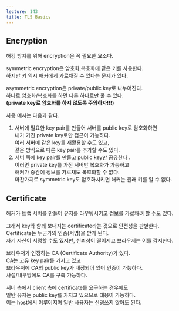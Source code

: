 ```yaml
---
lecture: 143
title: TLS Basics
---
```


## Encryption

해킹 방지를 위해 encryption은 꼭 필요한 요소다.

symmetric encryption은 암호화,복호화에 같은 키를 사용한다.   
하지만 키 역시 해커에게 가로채질 수 있다는 문제가 있다.

asymmetric encryption은 private/public key로 나누어진다.    
하나로 암호화/복호화를 하면 다른 하나로만 풀 수 있다.    
**(private key로 암호화를 하지 않도록 주의하자!!!)**

사용 예시는 다음과 같다.

1. 서버에 필요한 key pair를 만들어 서버를 public key로 암호화하면     
내가 가진 private key로만 접근이 가능하다.   
여러 서버에 같은 key를 재활용할 수도 있고,   
같은 방식으로 다른 key pair를 추가할 수도 있다.   
1. 서버 쪽에 key pair를 만들고 public key만 공유한다 .   
이러면 private key를 가진 서버만 복호화가 가능하고   
해커가 중간에 정보를 가로채도 복호화할 수 없다.   
마찬가지로 symmetric key도 암호화시키면 해커는 원래 키를 알 수 없다.   

## Certificate
해커가 트랩 서버를 만들어 유저를 라우팅시키고 정보를 가로채려 할 수도 있다.   

그래서 key와 함께 보내지는 certificate라는 것으로 안전성을 판별한다.   
Certificate는 누군가의 인증(서명)을 받게 된다.   
자기 자신이 서명할 수도 있지만, 신뢰성이 떨어지고 브라우저는 이를 감지한다.   

브라우저가 인정하는 CA (Certificate Authority)가 있다.   
CA는 고유 key pair를 가지고 있고    
브라우저에 CA의 public key가 내장되어 있어 인증이 가능하다.   
사설/내부망에도 CA를 구축 가능하다.

서버 측에서 client 측에 certificate를 요구하는 경우에도   
일반 유저는 public key를 가지고 있으므로 대응이 가능하다.   
이는 host에서 이루어지며 일반 사용자는 신경쓰지 않아도 된다.